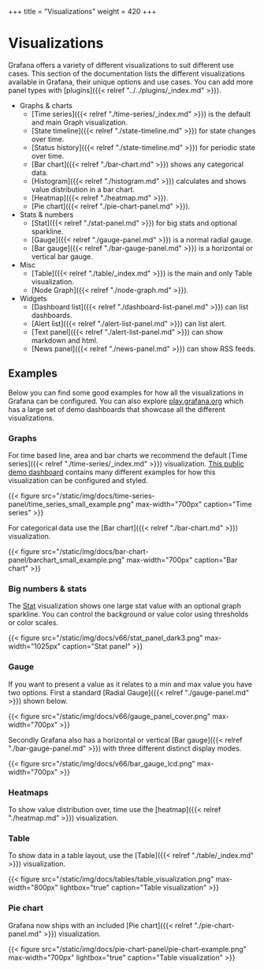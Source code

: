 +++
title = "Visualizations"
weight = 420
+++

# Visualizations

Grafana offers a variety of different visualizations to suit different use cases. This section of the documentation lists the different visualizations available in Grafana, their unique options and use cases. You can add more panel types with [plugins]({{< relref "../../plugins/_index.md" >}}).

* Graphs & charts 
  * [Time series]({{< relref "./time-series/_index.md" >}}) is the default and main Graph visualization.    
  * [State timeline]({{< relref "./state-timeline.md" >}}) for state changes over time.   
  * [Status history]({{< relref "./state-timeline.md" >}}) for periodic state over time. 
  * [Bar chart]({{< relref "./bar-chart.md" >}}) shows any categorical data.
  * [Histogram]({{< relref "./histogram.md" >}}) calculates and shows value distribution in a bar chart.
  * [Heatmap]({{< relref "./heatmap.md" >}}).  
  * [Pie chart]({{< relref "./pie-chart-panel.md" >}}). 
* Stats & numbers
  * [Stat]({{< relref "./stat-panel.md" >}}) for big stats and optional sparkline. 
  * [Gauge]({{< relref "./gauge-panel.md" >}}) is a normal radial gauge.  
  * [Bar gauge]({{< relref "./bar-gauge-panel.md" >}}) is a horizontal or vertical bar gauge. 
* Misc
  * [Table]({{< relref "./table/_index.md" >}}) is the main and only Table visualization.
  * [Node Graph]({{< relref "./node-graph.md" >}}).
* Widgets
  * [Dashboard list]({{< relref "./dashboard-list-panel.md" >}}) can list dashboards.
  * [Alert list]({{< relref "./alert-list-panel.md" >}}) can list alert.
  * [Text panel]({{< relref "./alert-list-panel.md" >}}) can show markdown and html.
  * [News panel]({{< relref "./news-panel.md" >}}) can show RSS feeds.

## Examples 

Below you can find some good examples for how all the visualizations in Grafana can be configured. You can also explore [play.grafana.org](https://play.grafana.org) which has a large set of demo dashboards that showcase all the different visualizations.

### Graphs

For time based line, area and bar charts we recommend the default [Time series]({{< relref "./time-series/_index.md" >}}) visualization. [This public demo dashboard](https://play.grafana.org/d/000000016/1-time-series-graphs?orgId=1) contains many different examples for how this visualization can be configured and styled.

{{< figure src="/static/img/docs/time-series-panel/time_series_small_example.png" max-width="700px" caption="Time series" >}}

For categorical data use the [Bar chart]({{< relref "./bar-chart.md" >}}) visualization. 

{{< figure src="/static/img/docs/bar-chart-panel/barchart_small_example.png" max-width="700px" caption="Bar chart" >}}

### Big numbers & stats

The [Stat](stat-panel/) visualization shows one large stat value with an optional graph sparkline. You can control the background or value color using thresholds or color scales.

{{< figure src="/static/img/docs/v66/stat_panel_dark3.png" max-width="1025px" caption="Stat panel" >}}

### Gauge 

If you want to present a value as it relates to a min and max value you have two options. First a standard [Radial Gauge]({{< relref "./gauge-panel.md" >}}) shown below.

{{< figure src="/static/img/docs/v66/gauge_panel_cover.png" max-width="700px" >}}

Secondly Grafana also has a horizontal or vertical [Bar gauge]({{< relref "./bar-gauge-panel.md" >}}) with three different distinct display modes. 

{{< figure src="/static/img/docs/v66/bar_gauge_lcd.png" max-width="700px" >}}

### Heatmaps

To show value distribution over, time use the [heatmap]({{< relref "./heatmap.md" >}}) visualization.

### Table 

To show data in a table layout, use the [Table]({{< relref "./table/_index.md" >}}) visualization.

{{< figure src="/static/img/docs/tables/table_visualization.png" max-width="800px" lightbox="true" caption="Table visualization" >}}

### Pie chart 

Grafana now ships with an included [Pie chart]({{< relref "./pie-chart-panel.md" >}}) visualization.

{{< figure src="/static/img/docs/pie-chart-panel/pie-chart-example.png" max-width="700px" lightbox="true" caption="Table visualization" >}}
